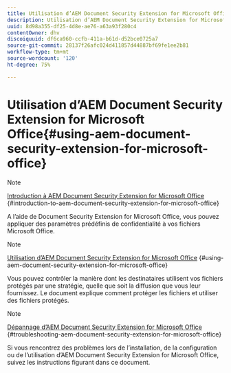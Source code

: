 ```yaml
---
title: Utilisation d’AEM Document Security Extension for Microsoft Office
description: Utilisation d’AEM Document Security Extension for Microsoft Office
uuid: 8d98a355-df25-4d8e-ae76-a63a93f280c4
contentOwner: dhv
discoiquuid: df6ca960-ccfb-411a-b61d-d52bce0725a7
source-git-commit: 28137f26afc024d411857d44887bf69fe1ee2b81
workflow-type: tm+mt
source-wordcount: '120'
ht-degree: 75%

---
```



# Utilisation d’AEM Document Security Extension for Microsoft Office{#using-aem-document-security-extension-for-microsoft-office}

>[!NOTE]
>
>[Introduction à AEM Document Security Extension for Microsoft Office](../document-security-extension-microsoft-office.md) {#introduction-to-aem-document-security-extension-for-microsoft-office}
>
>A l’aide de Document Security Extension for Microsoft Office, vous pouvez appliquer des paramètres prédéfinis de confidentialité à vos fichiers Microsoft Office.

>[!NOTE]
>
>[Utilisation d’AEM Document Security Extension for Microsoft Office](../using-aem-document-security-extension.md) {#using-aem-document-security-extension-for-microsoft-office}
>
>Vous pouvez contrôler la manière dont les destinataires utilisent vos fichiers protégés par une stratégie, quelle que soit la diffusion que vous leur fournissez. Le document explique comment protéger les fichiers et utiliser des fichiers protégés.

>[!NOTE]
>
>[Dépannage d’AEM Document Security Extension for Microsoft Office](../troubleshooting-document-security-extension.md) {#troubleshooting-aem-document-security-extension-for-microsoft-office}
>
>Si vous rencontrez des problèmes lors de l’installation, de la configuration ou de l’utilisation d’AEM Document Security Extension for Microsoft Office, suivez les instructions figurant dans ce document.

